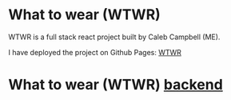 # What to wear (WTWR)

WTWR is a full stack react project built by Caleb Campbell (ME).

I have deployed the project on Github Pages: [WTWR](https://cccampb2.github.io/se_project_react/)


# What to wear (WTWR) [backend](https://github.com/cccampb2/se_project_express)


